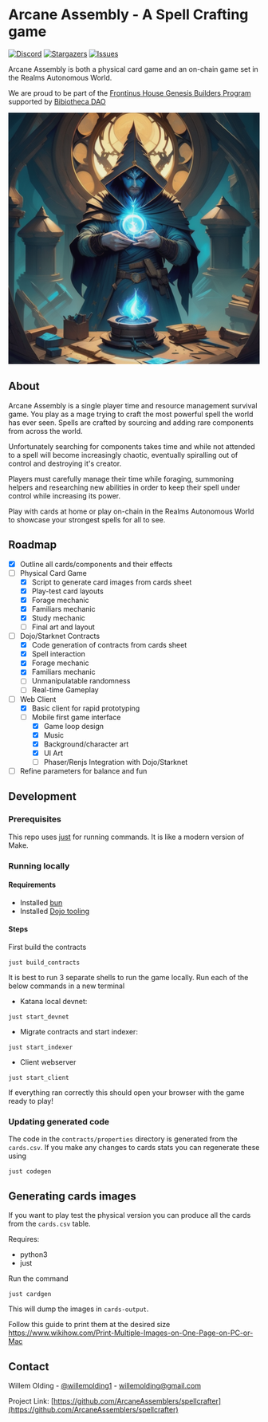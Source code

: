 # Arcane Assembly - A Spell Crafting game
[![Discord][discord-shield]][discord-url]
[![Stargazers][stars-shield]][stars-url]
[![Issues][issues-shield]][issues-url]

Arcane Assembly is both a physical card game and an on-chain game set in the Realms Autonomous World.

We are proud to be part of the [Frontinus House Genesis Builders Program](https://bibliothecadao.notion.site/Frontinus-House-59abea155d2743239cac07f59350a06f) supported by [Bibiotheca DAO](https://bibliothecadao.xyz/)

<p align="middle" float="left">
  <img src="./assets/concept-art.png" width="600"/> 
</p>

## About

Arcane Assembly is a single player time and resource management survival game. You play as a mage trying to craft the most powerful spell the world has ever seen. Spells are crafted by sourcing and adding rare components from across the world. 

Unfortunately searching for components takes time and while not attended to a spell will become increasingly chaotic, eventually spiralling out of control and destroying it's creator.

Players must carefully manage their time while foraging, summoning helpers and researching new abilities in order to keep their spell under control while increasing its power.

Play with cards at home or play on-chain in the Realms Autonomous World to showcase your strongest spells for all to see.

## Roadmap

- [x] Outline all cards/components and their effects
- [ ] Physical Card Game
    - [x] Script to generate card images from cards sheet
    - [x] Play-test card layouts
    - [x] Forage mechanic
    - [x] Familiars mechanic
    - [x] Study mechanic
    - [ ] Final art and layout
- [ ] Dojo/Starknet Contracts
    - [x] Code generation of contracts from cards sheet
    - [x] Spell interaction
    - [x] Forage mechanic
    - [x] Familiars mechanic
    - [ ] Unmanipulatable randomness
    - [ ] Real-time Gameplay
- [ ] Web Client
    - [x] Basic client for rapid prototyping
    - [ ] Mobile first game interface
        - [x] Game loop design
        - [x] Music
        - [x] Background/character art
        - [x] UI Art
        - [ ] Phaser/Renjs Integration with Dojo/Starknet
- [ ] Refine parameters for balance and fun
## Development
### Prerequisites

This repo uses [just](https://github.com/casey/just) for running commands. It is like a modern version of Make.

### Running locally

#### Requirements

- Installed [bun](https://bun.sh/)
- Installed [Dojo tooling](https://www.dojoengine.org/en/)

#### Steps

First build the contracts

```shell
just build_contracts
```

It is best to run 3 separate shells to run the game locally. Run each of the below commands in a new terminal

- Katana local devnet:  
```shell
just start_devnet
```

- Migrate contracts and start indexer:  
```shell
just start_indexer
```

- Client webserver  
```shell
just start_client
```

If everything ran correctly this should open your browser with the game ready to play!

### Updating generated code

The code in the `contracts/properties` directory is generated from the `cards.csv`. If you make any changes to cards stats you can regenerate these using

```shell
just codegen
```

## Generating cards images

If you want to play test the physical version you can produce all the cards from the `cards.csv` table.

Requires:
- python3
- just 

Run the command

```shell
just cardgen
```

This will dump the images in `cards-output`.

Follow this guide to print them at the desired size https://www.wikihow.com/Print-Multiple-Images-on-One-Page-on-PC-or-Mac

<!-- CONTACT -->
## Contact

Willem Olding - [@willemolding1](https://twitter.com/willemolding1) - willemolding@gmail.com

Project Link: [https://github.com/ArcaneAssemblers/spellcrafter](https://github.com/ArcaneAssemblers/spellcrafter)

<!-- MARKDOWN LINKS & IMAGES -->
<!-- https://www.markdownguide.org/basic-syntax/#reference-style-links -->
[contributors-shield]: https://img.shields.io/github/contributors/ArcaneAssemblers/spellcrafter.svg?style=for-the-badge
[contributors-url]: https://github.com/ArcaneAssemblers/spellcrafter/graphs/contributors
[forks-shield]: https://img.shields.io/github/forks/ArcaneAssemblers/spellcrafter.svg?style=for-the-badge
[forks-url]: https://github.com/ArcaneAssemblers/spellcrafter/network/members
[stars-shield]: https://img.shields.io/github/stars/ArcaneAssemblers/spellcrafter.svg?style=for-the-badge
[stars-url]: https://github.com/ArcaneAssemblers/spellcrafter/stargazers
[issues-shield]: https://img.shields.io/github/issues/ArcaneAssemblers/spellcrafter.svg?style=for-the-badge
[issues-url]: https://github.com/ArcaneAssemblers/spellcrafter/issues
[license-shield]: https://img.shields.io/github/license/ArcaneAssemblers/spellcrafter.svg?style=for-the-badge
[license-url]: https://github.com/ArcaneAssemblers/spellcrafter/blob/master/LICENSE.txt

[discord-shield]: https://img.shields.io/discord/884211910222970891?style=for-the-badge
[discord-url]: https://discord.com/channels/884211910222970891/1148509088326619218
